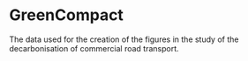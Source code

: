 # GreenCompact
The data used for the creation of the figures in the study of the decarbonisation of commercial road transport.
